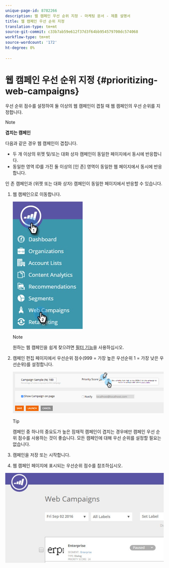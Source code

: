 ```yaml
---
unique-page-id: 8782266
description: 웹 캠페인 우선 순위 지정 - 마케팅 문서 - 제품 설명서
title: 웹 캠페인 우선 순위 지정
translation-type: tm+mt
source-git-commit: c33b7ab59e612f37d3f64bb954579700dc574068
workflow-type: tm+mt
source-wordcount: '172'
ht-degree: 0%

---
```



# 웹 캠페인 우선 순위 지정 {#prioritizing-web-campaigns}

우선 순위 점수를 설정하여 둘 이상의 웹 캠페인이 겹칠 때 웹 캠페인의 우선 순위를 지정합니다.

>[!NOTE]
>
>**겹치는 캠페인**
>
>다음과 같은 경우 웹 캠페인이 겹칩니다.
>
>* 두 개 이상의 위젯 및/또는 대화 상자 캠페인이 동일한 페이지에서 동시에 반응합니다.
>* 동일한 영역 ID를 가진 둘 이상의 [인 존] 영역이 동일한 웹 페이지에서 동시에 반응합니다.

>
>
인 존 캠페인과 (위젯 또는 대화 상자) 캠페인이 동일한 페이지에서 반응할 수 있습니다.

1. 웹 캠페인으로 이동합니다.

   ![](assets/web-campaigns-hand-6.jpg)

   >[!NOTE]
   >
   >원하는 웹 캠페인을 쉽게 찾으려면 [필터 기능](filter-web-campaigns.md)을 사용하십시오.

1. 캠페인 편집 페이지에서 우선순위 점수(999 = 가장 높은 우선순위 1 = 가장 낮은 우선순위)를 설정합니다.

   ![](assets/image2015-7-9-20-3a20-3a58.png)

   >[!TIP]
   >
   >캠페인 중 하나의 중요도가 높은 잠재적 캠페인이 겹치는 경우에만 캠페인 우선 순위 점수를 사용하는 것이 좋습니다. 모든 캠페인에 대해 우선 순위를 설정할 필요는 없습니다.

1. 캠페인을 저장 또는 시작합니다.

1. 웹 캠페인 페이지에 표시되는 우선순위 점수를 참조하십시오.

![](assets/web-campaign-priority-score.jpg)
